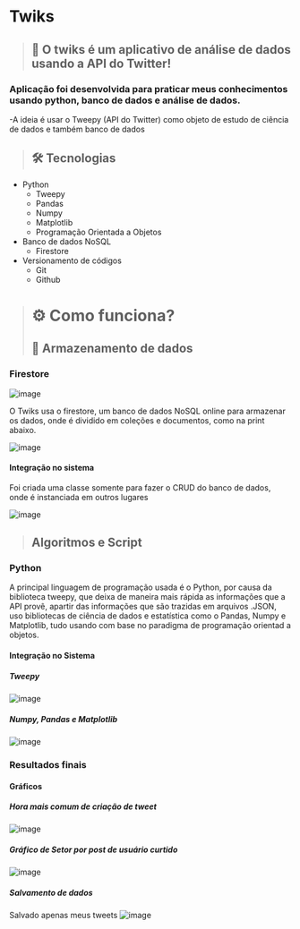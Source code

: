 # Twiks


>## 📱 O twiks é um aplicativo de análise de dados usando a API do Twitter!

### Aplicação foi desenvolvida para praticar meus conhecimentos usando python, banco de dados e análise de dados.

-A ideia é usar o Tweepy (API do Twitter) como objeto de estudo de ciência de dados e também banco de dados

>## 🛠 Tecnologias

- Python
  - Tweepy
  - Pandas
  - Numpy
  - Matplotlib
  - Programação Orientada a Objetos
- Banco de dados NoSQL
  - Firestore
- Versionamento de códigos
  - Git
  - Github

># ⚙️ Como funciona?
>## 📁 Armazenamento de dados

### Firestore

![image](https://user-images.githubusercontent.com/84272231/205072064-b7ce7b3b-85a3-455b-b0a4-d9f913dfdfe4.png)

O Twiks usa o firestore, um banco de dados NoSQL online para armazenar os dados, onde é dividido em coleções e documentos, como na print abaixo.

![image](https://user-images.githubusercontent.com/84272231/205071712-eb99e546-fc20-4370-be00-781827a804b8.png)

#### Integração no sistema

Foi criada uma classe somente para fazer o CRUD do banco de dados, onde é instanciada em outros lugares

![image](https://user-images.githubusercontent.com/84272231/205072426-ca5aa514-19ac-41f7-aa04-39489006a42b.png)

>## Algoritmos e Script

### Python

A principal linguagem de programação usada é o Python, por causa da biblioteca tweepy, que deixa de maneira mais rápida as informações que a API provê, apartir das informações que são trazidas em arquivos .JSON, uso bibliotecas de ciência de dados e estatística como o Pandas, Numpy e Matplotlib, tudo usando com base no paradigma de programação orientad a objetos.

#### Integração no Sistema

##### Tweepy
![image](https://user-images.githubusercontent.com/84272231/205073563-bc695377-a2b8-4666-8c88-99ee5c18baea.png)

##### Numpy, Pandas e Matplotlib
![image](https://user-images.githubusercontent.com/84272231/205073694-557cfc37-346f-4786-9b34-548d7b7548ce.png)

### Resultados finais

#### Gráficos
##### Hora mais comum de criação de tweet
![image](https://user-images.githubusercontent.com/84272231/205073915-f99df44d-9549-4c7c-aa9e-cc74d18a6ebe.png)

##### Gráfico de Setor por post de usuário curtido
![image](https://user-images.githubusercontent.com/84272231/205074196-ff6b0ed8-9ca5-402b-888d-9773b1f4fa4a.png)

##### Salvamento de dados
Salvado apenas meus tweets
![image](https://user-images.githubusercontent.com/84272231/205074305-a8452dec-8b09-4880-9510-ab6e18fb6467.png)

